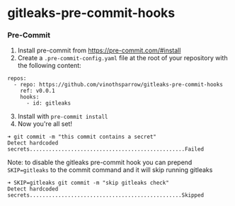 # gitleaks-pre-commit-hooks

### Pre-Commit
1. Install pre-commit from https://pre-commit.com/#install
2. Create a `.pre-commit-config.yaml` file at the root of your repository with the following content:
```
repos:
  - repo: https://github.com/vinothsparrow/gitleaks-pre-commit-hooks
    ref: v0.0.1
    hooks:
      - id: gitleaks
```
3. Install with `pre-commit install`
4. Now you're all set!
```
➜ git commit -m "this commit contains a secret"
Detect hardcoded secrets.................................................Failed
```
Note: to disable the gitleaks pre-commit hook you can prepend `SKIP=gitleaks` to the commit command
and it will skip running gitleaks
```
➜ SKIP=gitleaks git commit -m "skip gitleaks check"
Detect hardcoded secrets................................................Skipped
```

